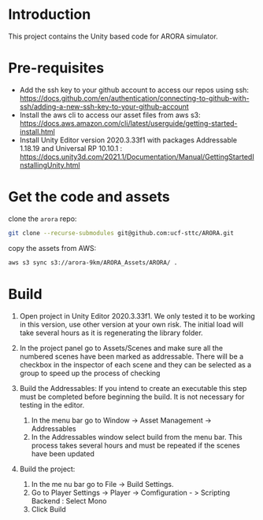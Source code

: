 # Introduction 
This project contains the Unity based code for ARORA simulator.

# Pre-requisites

* Add the ssh key to your github account to access our repos using ssh: https://docs.github.com/en/authentication/connecting-to-github-with-ssh/adding-a-new-ssh-key-to-your-github-account
* Install the aws cli to access our asset files from aws s3: https://docs.aws.amazon.com/cli/latest/userguide/getting-started-install.html
* Install Unity Editor version 2020.3.33f1 with packages Addressable 1.18.19 and Universal RP 10.10.1 : https://docs.unity3d.com/2021.1/Documentation/Manual/GettingStartedInstallingUnity.html

# Get the code and assets

clone the `arora` repo:

```sh
git clone --recurse-submodules git@github.com:ucf-sttc/ARORA.git
```

copy the assets from AWS:

```sh
aws s3 sync s3://arora-9km/ARORA_Assets/ARORA/ .
```

# Build 
1. Open project in Unity Editor 2020.3.33f1. We only tested it to be working in this version, use other version at your own risk. The initial load will take several hours as it is regenerating the library folder.
   
2. In the project panel go to Assets/Scenes and make sure all the numbered scenes have been marked as addressable. There will be a checkbox in the inspector of each scene and they can be selected as a group to speed up the process of checking

3. Build the Addressables: If you intend to create an executable this step must be completed before beginning the build. It is not necessary for testing in the editor. 
   1. In the menu bar go to Window -> Asset Management -> Addressables
   2. In the Addressables window select build from the menu bar. This process takes several hours and must be repeated if the scenes have been updated

4. Build the project: 

   1. In the me nu bar go to File -> Build Settings.
   2. Go to Player Settings -> Player -> Comfiguration - > Scripting Backend : Select Mono
   3. Click Build
